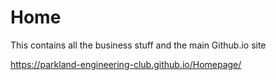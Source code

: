 # Home
This contains all the business stuff and the main Github.io site

https://parkland-engineering-club.github.io/Homepage/
